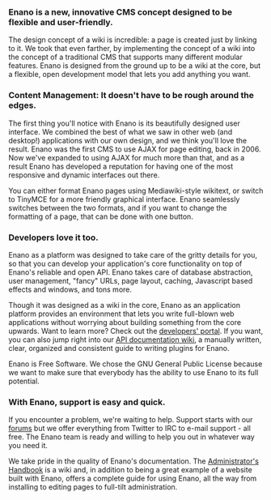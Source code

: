 ### Enano is a new, innovative CMS concept designed to be flexible and user-friendly. ###

The design concept of a wiki is incredible: a page is created just by linking to it. We took that even farther, by implementing the concept of a wiki into the concept of a traditional CMS that supports many different modular features. Enano is designed from the ground up to be a wiki at the core, but a flexible, open development model that lets you add anything you want.

### Content Management: It doesn't have to be rough around the edges. ###

The first thing you'll notice with Enano is its beautifully designed user interface. We combined the best of what we saw in other web (and desktop!) applications with our own design, and we think you'll love the result. Enano was the first CMS to use AJAX for page editing, back in 2006. Now we've expanded to using AJAX for much more than that, and as a result Enano has developed a reputation for having one of the most responsive and dynamic interfaces out there.

You can either format Enano pages using Mediawiki-style wikitext, or switch to TinyMCE for a more friendly graphical interface. Enano seamlessly switches between the two formats, and if you want to change the formatting of a page, that can be done with one button.

### Developers love it too. ###

Enano as a platform was designed to take care of the gritty details for you, so that you can develop your application's core functionality on top of Enano's reliable and open API. Enano takes care of database abstraction, user management, "fancy" URLs, page layout, caching, Javascript based effects and windows, and tons more.

Though it was designed as a wiki in the core, Enano as an application platform provides an environment that lets you write full-blown web applications without worrying about building something from the core upwards. Want to learn more? Check out the [developers' portal](http://enanocms.org/Developers). If you want, you can also jump right into our [API documentation wiki](http://docs.enanocms.org/API), a manually written, clear, organized and consistent guide to writing plugins for Enano.

Enano is Free Software. We chose the GNU General Public License because we want to make sure that everybody has the ability to use Enano to its full potential.

### With Enano, support is easy and quick. ###

If you encounter a problem, we're waiting to help. Support starts with our [forums](http://forum.enanocms.org/) but we offer everything from Twitter to IRC to e-mail support - all free. The Enano team is ready and willing to help you out in whatever way you need it.

We take pride in the quality of Enano's documentation. The [Administrator's Handbook](http://docs.enanocms.org/Help:Contents) is a wiki and, in addition to being a great example of a website built with Enano, offers a complete guide for using Enano, all the way from installing to editing pages to full-tilt administration.